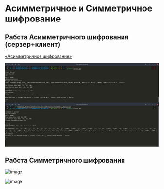 # Асимметричное и Симметричное шифрование

## Работа Асимметричного шифрования (сервер+клиент)

[«Асимметричное шифрование»](https://github.com/Valyaevgeorgiy/Coding_praktikum/tree/main/Encryption_methods/Assymetric_encryption)

![img](https://github.com/bitcoineazy/Study_Practice/blob/main/images/asymmetric_encryption.jpg)


## Работа Симметричного шифрования

![image](https://user-images.githubusercontent.com/71630161/147387002-a9e94568-494f-43ce-b623-fda4baba96d6.png)

![image](https://user-images.githubusercontent.com/71630161/147387012-a9af1eb7-4b71-4d35-97a9-e1aabd14059d.png)
